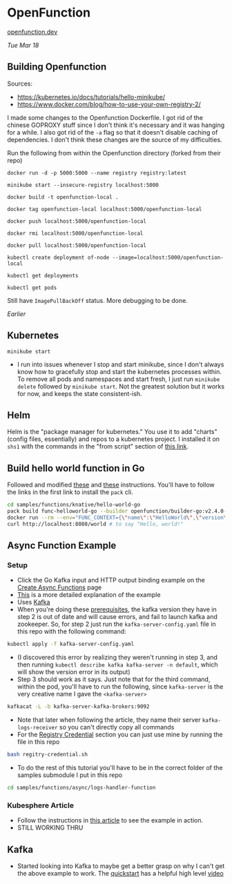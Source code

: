 # OpenFunction
[openfunction.dev](https://www.openfunction.dev)

_Tue Mar 18_

## Building Openfunction 

Sources:
- https://kubernetes.io/docs/tutorials/hello-minikube/
- https://www.docker.com/blog/how-to-use-your-own-registry-2/

I made some changes to the Openfunction Dockerfile.
I got rid of the chinese GOPROXY stuff since I don't think it's necessary and it was hanging for a while.
I also got rid of the `-a` flag so that it doesn't disable caching of dependencies.
I don't think these changes are the source of my difficulties.

Run the following from within the Openfunction directory (forked from their repo)
```
docker run -d -p 5000:5000 --name registry registry:latest
```
```
minikube start --insecure-registry localhost:5000
```
```
docker build -t openfunction-local .
```
```
docker tag openfunction-local localhost:5000/openfunction-local
```
```
docker push localhost:5000/openfunction-local
```
```
docker rmi localhost:5000/openfunction-local
```
```
docker pull localhost:5000/openfunction-local
```
```
kubectl create deployment of-node --image=localhost:5000/openfunction-local
```
```
kubectl get deployments
```
```
kubectl get pods
```

Still have `ImagePullBackOff` status. More debugging to be done.



_Earlier_

## Kubernetes
`minikube start`
- I run into issues whenever I stop and start minikube, since I don't always know how to gracefully stop and start the kubernetes processes within. To remove all pods and namespaces and start fresh, I just run `minikube delete` followed by `minikube start`. Not the greatest solution but it works for now, and keeps the state consistent-ish.

## Helm
Helm is the "package manager for kubernetes." You use it to add "charts" (config files, essentially) and repos to a kubernetes project. I installed it on `shs1` with the commands in the "from script" section of [this link](https://helm.sh/docs/intro/install/#from-script).

## Build hello world function in Go
Followed and modified [these](https://openfunction.dev/docs/concepts/function_build/#build-functions-with-the-pack-cli) and [these](https://github.com/OpenFunction/samples/tree/main/functions/knative/hello-world-go#sample-function-go) instructions.
You'll have to follow the links in the first link to install the `pack` cli.

```bash
cd samples/functions/knative/hello-world-go
pack build func-helloworld-go --builder openfunction/builder-go:v2.4.0-1.17 --env FUNC_NAME="HelloWorld"  --env FUNC_CLEAR_SOURCE=true
docker run --rm --env="FUNC_CONTEXT={\"name\":\"HelloWorld\",\"version\":\"v1.0.0\",\"port\":\"8080\",\"runtime\":\"Knative\"}" --env="CONTEXT_MODE=self-host" --name func-helloworld-go -p 8080:8080 func-helloworld-go
curl http://localhost:8080/world # to say "Hello, world!"
```

## Async Function Example
### Setup
- Click the Go Kafka input and HTTP output binding example on the [Create Async Functions](https://openfunction.dev/docs/getting-started/quickstarts/async-functions/) page
- [This](https://kubesphere.io/blogs/serverless-way-for-kubernetes-log-alert/) is a more detailed explanation of the example
- Uses [Kafka](#Kafka)
- When you're doing these [prerequisites](https://github.com/OpenFunction/samples/blob/main/Prerequisites.md#openfunction), the kafka version they have in step 2 is out of date and will cause errors, and fail to launch kafka and zookeeper.
So, for step 2 just run the `kafka-server-config.yaml` file in this repo with the following command:
```bash
kubectl apply -f kafka-server-config.yaml
```
- (I discovered this error by realizing they weren't running in step 3, and then running `kubectl describe kafka kafka-server -n default`, which will show the version error in its output)
- Step 3 should work as it says. Just note that for the third command, within the pod, you'll have to run the following, since `kafka-server` is the very creative name I gave the `<kafka-server>`
```bash
kafkacat -L -b kafka-server-kafka-brokers:9092
```
- Note that later when following the article, they name their server `kafka-logs-receiver` so you can't directly copy all commands
- For the [Registry Credential](https://github.com/OpenFunction/samples/blob/main/Prerequisites.md#registry-credential) section you can just use mine by running the file in this repo
```bash
bash regitry-credential.sh
```
- To do the rest of this tutorial you'll have to be in the correct folder of the samples submodule I put in this repo
```bash
cd samples/functions/async/logs-handler-function
```

### Kubesphere Article
- Follow the instructions in [this article](https://kubesphere.io/blogs/serverless-way-for-kubernetes-log-alert/) to see the example in action.
- STILL WORKING THRU


## Kafka
- Started looking into Kafka to maybe get a better grasp on why I can't get the above example to work. The [quickstart](https://kafka.apache.org/quickstart) has a helpful high level [video](https://www.youtube.com/watch?v=vHbvbwSEYGo)

